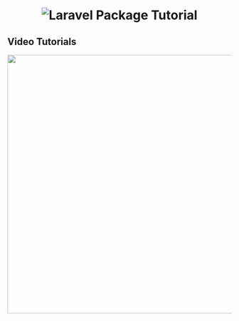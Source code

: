 <h1 align="center"><img src="https://infyom.com/static/laravel-package-5e32d3de86b4b0cd781e376ea9744cc7.png" alt="Laravel Package Tutorial"></h1>

## Video Tutorials

[<img src="https://img.youtube.com/vi/DjK9jPDdcR0/0.jpg" width="580">](https://youtu.be/DjK9jPDdcR0)
